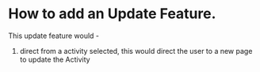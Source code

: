 

# How to add an Update Feature.

This update feature would - 

1) direct from a activity selected, this would direct the user to a new page to update the Activity


